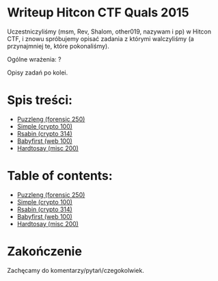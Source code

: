 # Writeup Hitcon CTF Quals 2015

Uczestniczyliśmy (msm, Rev, Shalom, other019, nazywam i pp) w Hitcon CTF, i znowu spróbujemy opisać zadania z którymi walczyliśmy (a przynajmniej te, które pokonaliśmy).

Ogólne wrażenia:
?

Opisy zadań po kolei.

# Spis treści:
* [Puzzleng (forensic 250)](forensic_250_puzzleng)
* [Simple (crypto 100)](crypto_100_simple)
* [Rsabin (crypto 314)](crypto_314_rsabin)
* [Babyfirst (web 100)](web_100_babyfirst)
* [Hardtosay (misc 200)](misc_200_hardtosay)

# Table of contents:
* [Puzzleng (forensic 250)](forensic_250_puzzleng#eng-version)
* [Simple (crypto 100)](crypto_100_simple#eng-version)
* [Rsabin (crypto 314)](crypto_314_rsabin#eng-version)
* [Babyfirst (web 100)](web_100_babyfirst#eng-version)
* [Hardtosay (misc 200)](misc_200_hardtosay#eng-version)



# Zakończenie

Zachęcamy do komentarzy/pytań/czegokolwiek.
